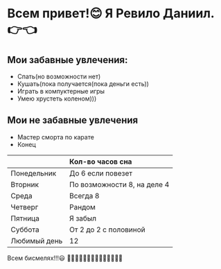 # Всем привет!😊 Я Ревило Даниил. 👉👈

## Мои забавные увлечения:

- Спать(но возможности нет)
- Кушать(пока получается(пока деньги есть))
- Играть в компуктерные игры
- Умею хрустеть коленом)))

## Мои не забавные увлечения

- Мастер сморта по карате
- Конец

|              | Кол-во часов сна            |
| :----------- | :-------------------------- |
| Понедельник  | До 6 если повезет           |
| Вторник      | По возможности 8, на деле 4 |
| Среда        | Всегда 8                    |
| Четверг      | Рандом                      |
| Пятница      | Я забыл                     |
| Суббота      | От 2 до 2 с половиной       |
| Любимый день | 12                          |

Всем бисмелях!!!😃 👋👋👋👋👋👋👋👋👋👋👋👋👋👋
